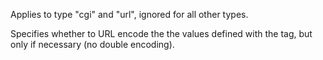 Applies to type "cgi" and "url", ignored for all other types.

 Specifies whether to URL encode the the values defined with the tag, but only if necessary (no double encoding).